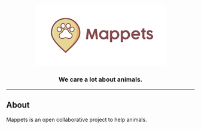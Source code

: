 <!-- PROJECT LOGO -->
<p align="center">
  <a href="https://github.com/Mappets">
    <img src="https://raw.githubusercontent.com/Mappets/assets/master/brand/brand-colored.png" width="350px" alt="Mappets brand">
  </a>

  <h3 align="center">We care a lot about animals.</h3>
</p>

---

## About

Mappets is an open collaborative project to help animals.

